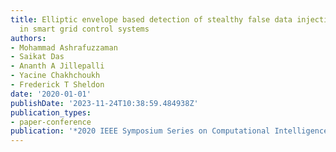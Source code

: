 ```yaml
---
title: Elliptic envelope based detection of stealthy false data injection attacks
  in smart grid control systems
authors:
- Mohammad Ashrafuzzaman
- Saikat Das
- Ananth A Jillepalli
- Yacine Chakhchoukh
- Frederick T Sheldon
date: '2020-01-01'
publishDate: '2023-11-24T10:38:59.484938Z'
publication_types:
- paper-conference
publication: '*2020 IEEE Symposium Series on Computational Intelligence (SSCI)*'
---
```

